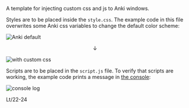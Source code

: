 A template for injecting custom css and js to Anki windows.

Styles are to be placed inside the `style.css`. The example code in this file overwrites some Anki css variables to change the default color scheme: 

![Anki default](https://github.com/Eltaurus-Lt/Lt-Anki-Addons/assets/93875472/b021928a-3080-4db0-91c0-0d8a7ba78c0a)

&emsp;&emsp;&emsp;&emsp;&emsp;&emsp;&emsp;&emsp;&emsp;&emsp;&emsp;&emsp;&emsp;&emsp;&emsp;&emsp;&emsp;↓

![with custom css](https://github.com/Eltaurus-Lt/Lt-Anki-Addons/assets/93875472/0094234a-c2c7-4d19-8418-bee8c05de81e)

Scripts are to be placed in the `script.js` file. To verify that scripts are working, the example code prints a message in [the console](https://ankiweb.net/shared/info/31746032):

![console log](https://github.com/Eltaurus-Lt/Lt-Anki-Addons/assets/93875472/f9f26ea5-153c-47e8-b6a4-3e31cdc115d6)

Lt/22-24
